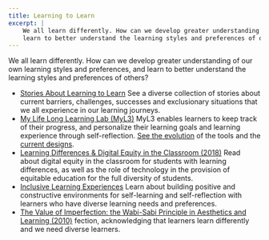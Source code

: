 ```yaml
---
title: Learning to Learn
excerpt: |
    We all learn differently. How can we develop greater understanding of our own learning styles and preferences, and
    learn to better understand the learning styles and preferences of others?
---
```


We all learn differently. How can we develop greater understanding of our own learning styles and preferences, and learn
to better understand the learning styles and preferences of others?

* [Stories About Learning to Learn](https://stories.floeproject.org/storyBrowse.html)
See a diverse collection of stories about current barriers, challenges, successes and exclusionary situations that we all experience in our learning journeys.
* [My Life Long Learning Lab (MyL3)](https://wiki.fluidproject.org/display/fluid/%28Floe%29+Preference+Exploration+and+Self-Assessment)
MyL3 enables learners to keep track of their progress, and personalize their learning goals and learning experience through self-reflection. [See the evolution](https://docs.google.com/document/d/1oIqIgJ3H7R_sj7ybrUYq-QZj0Zs-kU3wjUa_rNrHVZM/edit) of the tools and the [current designs](https://files.inclusivedesign.ca/s/Irsq4w24gFgEGqF#pdfviewer).
* [Learning Differences &amp; Digital Equity in the Classroom (2018)](http://openresearch.ocadu.ca/id/eprint/2152/1/Treviranus_LearningDifferencesinClassroom_2018.pdf)
Read about digital equity in the classroom for students with learning differences, as well as the role of technology in the provision of equitable education for the full diversity of students.
* [Inclusive Learning Experiences](https://handbook.floeproject.org/CreatingInclusiveLearningExperiences.html)
Learn about building positive and constructive environments for self-learning and self-reflection with learners who have diverse learning needs and preferences.
* [The Value of Imperfection: the Wabi-Sabi Principle in Aesthetics and Learning (2010)](http://openresearch.ocadu.ca/id/eprint/1202/1/Treviranus_Value_2010.pdf)
fection, acknowledging that learners learn differently and we need diverse learners.
